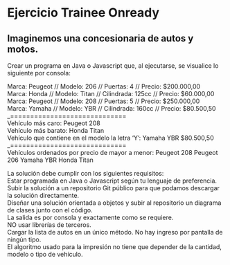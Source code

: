 # Ejercicio Trainee Onready

## Imaginemos una concesionaria de autos y motos.
Crear un programa en Java o Javascript que, al ejecutarse, se visualice lo siguiente por consola:  
  
Marca: Peugeot // Modelo: 206 // Puertas: 4 // Precio: $200.000,00  
Marca: Honda // Modelo: Titan // Cilindrada: 125cc // Precio: $60.000,00  
Marca: Peugeot // Modelo: 208 // Puertas: 5 // Precio: $250.000,00  
Marca: Yamaha // Modelo: YBR // Cilindrada: 160cc // Precio: $80.500,50  
_=============================  
Vehículo más caro: Peugeot 208  
Vehículo más barato: Honda Titan  
Vehículo que contiene en el modelo la letra ‘Y’: Yamaha YBR $80.500,50  
_=============================  
Vehículos ordenados por precio de mayor a menor:
Peugeot 208
Peugeot 206
Yamaha YBR
Honda Titan  
  
La solución debe cumplir con los siguientes requisitos:  
Estar programada en Java o Javascript según tu lenguaje de preferencia.  
Subir la solución a un repositorio Git público para que podamos descargar la solución directamente.  
Diseñar una solución orientada a objetos y subir al repositorio un diagrama de clases junto con el código.  
La salida es por consola y exactamente como se requiere.  
NO usar librerías de terceros.  
Cargar la lista de autos en un único método. No hay ingreso por pantalla de ningún tipo.  
El algoritmo usado para la impresión no tiene que depender de la cantidad, modelo o tipo de vehículo.  
